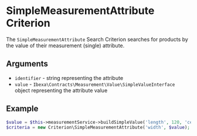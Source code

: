 # SimpleMeasurementAttribute Criterion

The `SimpleMeasurementAttribute` Search Criterion searches for products by the value of their measurement (single) attribute.

## Arguments

- `identifier` - string representing the attribute
- `value` - `Ibexa\Contracts\Measurement\Value\SimpleValueInterface` object representing the attribute value

## Example

``` php
$value = $this->measurementService->buildSimpleValue('length', 120, 'centimeter');
$criteria = new Criterion\SimpleMeasurementAttribute('width', $value);
```

